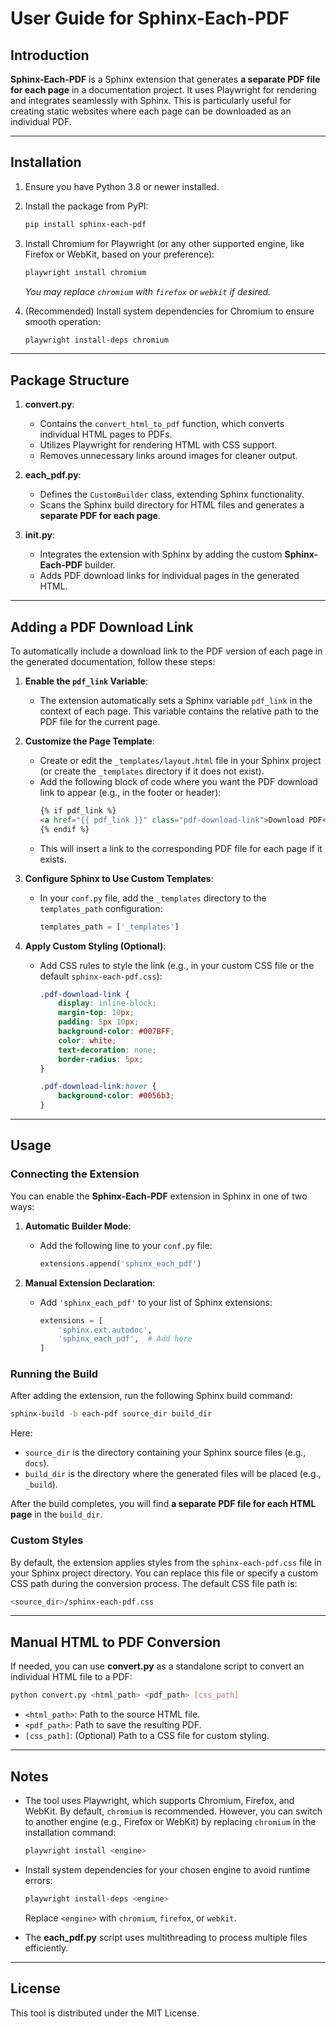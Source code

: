 # User Guide for **Sphinx-Each-PDF**

## Introduction
**Sphinx-Each-PDF** is a Sphinx extension that generates **a separate PDF file for each page** in a documentation project. 
It uses Playwright for rendering and integrates seamlessly with Sphinx. 
This is particularly useful for creating static websites where each page can be downloaded as an individual PDF.

---

## Installation

1. Ensure you have Python 3.8 or newer installed.
2. Install the package from PyPI:
   ```bash
   pip install sphinx-each-pdf
   ```

3. Install Chromium for Playwright (or any other supported engine, like Firefox or WebKit, based on your preference):
   ```bash
   playwright install chromium
   ```
   *You may replace `chromium` with `firefox` or `webkit` if desired.*

4. (Recommended) Install system dependencies for Chromium to ensure smooth operation:
   ```bash
   playwright install-deps chromium
   ```

---

## Package Structure

1. **convert.py**:
   - Contains the `convert_html_to_pdf` function, which converts individual HTML pages to PDFs.
   - Utilizes Playwright for rendering HTML with CSS support.
   - Removes unnecessary links around images for cleaner output.

2. **each_pdf.py**:
   - Defines the `CustomBuilder` class, extending Sphinx functionality.
   - Scans the Sphinx build directory for HTML files and generates a **separate PDF for each page**.

3. **__init__.py**:
   - Integrates the extension with Sphinx by adding the custom **Sphinx-Each-PDF** builder.
   - Adds PDF download links for individual pages in the generated HTML.

---

## Adding a PDF Download Link

To automatically include a download link to the PDF version of each page in the generated documentation, follow these steps:

1. **Enable the `pdf_link` Variable**:
   - The extension automatically sets a Sphinx variable `pdf_link` in the context of each page. This variable contains the relative path to the PDF file for the current page.

2. **Customize the Page Template**:
   - Create or edit the `_templates/layout.html` file in your Sphinx project (or create the `_templates` directory if it does not exist).
   - Add the following block of code where you want the PDF download link to appear (e.g., in the footer or header):
     ```html
     {% if pdf_link %}
     <a href="{{ pdf_link }}" class="pdf-download-link">Download PDF</a>
     {% endif %}
     ```
   - This will insert a link to the corresponding PDF file for each page if it exists.

3. **Configure Sphinx to Use Custom Templates**:
   - In your `conf.py` file, add the `_templates` directory to the `templates_path` configuration:
     ```python
     templates_path = ['_templates']
     ```

4. **Apply Custom Styling (Optional)**:
   - Add CSS rules to style the link (e.g., in your custom CSS file or the default `sphinx-each-pdf.css`):
     ```css
     .pdf-download-link {
         display: inline-block;
         margin-top: 10px;
         padding: 5px 10px;
         background-color: #007BFF;
         color: white;
         text-decoration: none;
         border-radius: 5px;
     }

     .pdf-download-link:hover {
         background-color: #0056b3;
     }
     ```

---

## Usage

### Connecting the Extension

You can enable the **Sphinx-Each-PDF** extension in Sphinx in one of two ways:

1. **Automatic Builder Mode**:
   - Add the following line to your `conf.py` file:
     ```python
     extensions.append('sphinx_each_pdf')
     ```

2. **Manual Extension Declaration**:
   - Add `'sphinx_each_pdf'` to your list of Sphinx extensions:
     ```python
     extensions = [
         'sphinx.ext.autodoc',
         'sphinx_each_pdf',  # Add here
     ]
     ```

### Running the Build

After adding the extension, run the following Sphinx build command:

```bash
sphinx-build -b each-pdf source_dir build_dir
```

Here:
- `source_dir` is the directory containing your Sphinx source files (e.g., `docs`).
- `build_dir` is the directory where the generated files will be placed (e.g., `_build`).

After the build completes, you will find **a separate PDF file for each HTML page** in the `build_dir`.

### Custom Styles

By default, the extension applies styles from the `sphinx-each-pdf.css` file in your Sphinx project directory. 
You can replace this file or specify a custom CSS path during the conversion process. The default CSS file path is:

```bash
<source_dir>/sphinx-each-pdf.css
```

---

## Manual HTML to PDF Conversion

If needed, you can use **convert.py** as a standalone script to convert an individual HTML file to a PDF:

```bash
python convert.py <html_path> <pdf_path> [css_path]
```

- `<html_path>`: Path to the source HTML file.
- `<pdf_path>`: Path to save the resulting PDF.
- `[css_path]`: (Optional) Path to a CSS file for custom styling.

---

## Notes

- The tool uses Playwright, which supports Chromium, Firefox, and WebKit. By default, `chromium` is recommended. 
  However, you can switch to another engine (e.g., Firefox or WebKit) by replacing `chromium` in the installation command:
  ```bash
  playwright install <engine>
  ```

- Install system dependencies for your chosen engine to avoid runtime errors:
  ```bash
  playwright install-deps <engine>
  ```
  Replace `<engine>` with `chromium`, `firefox`, or `webkit`.

- The **each_pdf.py** script uses multithreading to process multiple files efficiently.

---

## License
This tool is distributed under the MIT License.
